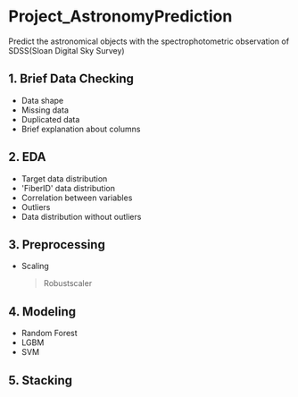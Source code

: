 # Project_AstronomyPrediction
Predict the astronomical objects with the spectrophotometric observation of SDSS(Sloan Digital Sky Survey)

## 1. Brief Data Checking
- Data shape
- Missing data
- Duplicated data 
- Brief explanation about columns

## 2. EDA
- Target data distribution
- 'FiberID' data distribution
- Correlation between variables
- Outliers
- Data distribution without outliers

## 3. Preprocessing
- Scaling
  > Robustscaler

## 4. Modeling
- Random Forest
- LGBM
- SVM

## 5. Stacking

